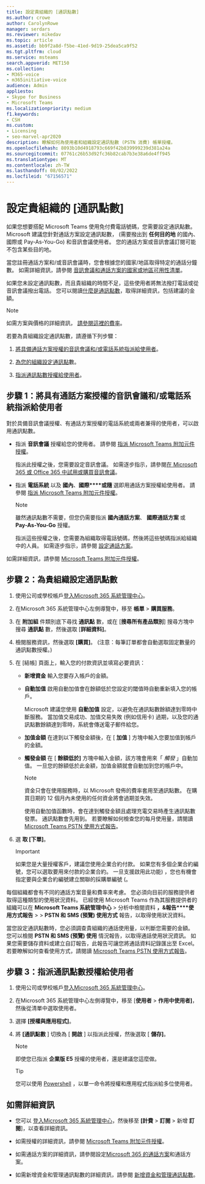 ```yaml
---
title: 設定貴組織的 [通訊點數]
ms.author: crowe
author: CarolynRowe
manager: serdars
ms.reviewer: mikedav
ms.topic: article
ms.assetid: bb9f2a8d-f5be-41ed-9d19-25dea5ca9f52
ms.tgt.pltfrm: cloud
ms.service: msteams
search.appverid: MET150
ms.collection:
- M365-voice
- m365initiative-voice
audience: Admin
appliesto:
- Skype for Business
- Microsoft Teams
ms.localizationpriority: medium
f1.keywords:
- CSH
ms.custom:
- Licensing
- seo-marvel-apr2020
description: 瞭解如何為使用者和組織設定通訊點數 (PSTN 消費) 帳單授權。
ms.openlocfilehash: 8093b10d4918793c669f42b839999239d381a24a
ms.sourcegitcommit: 07761c26b53d92fc36b82cab7b3e38a6de4ff945
ms.translationtype: MT
ms.contentlocale: zh-TW
ms.lasthandoff: 08/02/2022
ms.locfileid: "67156571"
---
```

# <a name="set-up-communications-credits-for-your-organization"></a>設定貴組織的 [通訊點數]

如果您想要搭配 Microsoft Teams 使用免付費電話號碼，您需要設定通訊點數。 Microsoft 建議您針對通話方案設定通訊點數， (需要撥出到 **任何目的地** 的國內、國際或 Pay-As-You-Go) 和音訊會議使用者。 您的通話方案或音訊會議訂閱可能不包含某些目的地。

當您註冊通話方案和/或音訊會議時，您會根據您的國家/地區取得特定的通話分鐘數。 如需詳細資訊，請參閱 [音訊會議和通話方案的國家或地區可用性清單](./country-and-region-availability-for-audio-conferencing-and-calling-plans/country-and-region-availability-for-audio-conferencing-and-calling-plans.md#select-your-country-or-region-to-see-whats-available-for-your-organization)。

如果您未設定通訊點數，而且貴組織的時間不足，這些使用者將無法撥打電話或從音訊會議撥出電話。 您可以閱讀[什麼是通訊點數](what-are-communications-credits.md)，取得詳細資訊，包括建議的金額。
  
> [!NOTE]
> 如需方案與價格的詳細資訊， [請參閱這裡的費率](https://go.microsoft.com/fwlink/p/?LinkId=799523)。

若要為貴組織設定通訊點數，請遵循下列步驟：

1. [將具備通話方案授權的音訊會議和/或電話系統指派給使用者](#step-1-assign-an-audio-conferencing-andor-phone-system-with-calling-plan-license-to-your-users)。

2. [為您的組織設定通訊點](#step-2-set-up-communications-credits-for-your-organization)數。

3. [指派通訊點數授權給使用者](#step-3-assign-a-communications-credits-license-to-users)。
  
## <a name="step-1-assign-an-audio-conferencing-andor-phone-system-with-calling-plan-license-to-your-users"></a>步驟 1：將具有通話方案授權的音訊會議和/或電話系統指派給使用者
  
對於具備音訊會議授權、有通話方案授權的電話系統或兩者兼得的使用者，可以啟用通訊點數。
  
- 指派 **音訊會議** 授權給您的使用者。 請參閱 [指派 Microsoft Teams 附加元件授權](./teams-add-on-licensing/microsoft-teams-add-on-licensing.md)。

  指派此授權之後，您需要設定音訊會議。 如需逐步指示，請參閱[在 Microsoft 365 或 Office 365 中試用或購買音訊會議](try-or-purchase-audio-conferencing-in-office-365-for-teams.md)。

- 指派 **電話系統** 以及 **國內**、**國際****或隨** 選即用通話方案授權給使用者。 請參閱 [指派 Microsoft Teams 附加元件授權](./teams-add-on-licensing/microsoft-teams-add-on-licensing.md)。

  > [!NOTE]
  > 雖然通訊點數不需要，但您仍需要指派 **國內通話方案**、 **國際通話方案** 或 **Pay-As-You-Go** 授權。
  
  指派這些授權之後，您需要為組織取得電話號碼，然後將這些號碼指派給組織中的人員。 如需逐步指示，請參閱 [設定通話方案](set-up-calling-plans.md)。

如需詳細資訊，請參閱 [Microsoft Teams 附加元件授權](./teams-add-on-licensing/microsoft-teams-add-on-licensing.md)。
  
## <a name="step-2-set-up-communications-credits-for-your-organization"></a>步驟 2：為貴組織設定通訊點數

1. 使用公司或學校帳戶[登入Microsoft 365 系統管理中心](https://portal.office.com/Adminportal)。

2. 在Microsoft 365 系統管理中心左側導覽中，移至 **帳單**  >  **購買服務**。

3. 在 **附加組** 件類別底下尋找 **通訊點** 數，或在 [**搜尋所有產品類別**] 搜尋方塊中搜尋 **通訊點** 數，然後選取 [**詳細資料]**。

4. 檢閱服務資訊，然後選取 **[購買]**。  (注意：每筆訂單都會自動選取固定數量的通訊點數授權。) 

5. 在 [結帳] 頁面上，輸入您的付款資訊並填寫必要資訊：

   - **新增資金** 輸入您要存入帳戶的金額。

   - **自動加值** 啟用自動加值會在餘額低於您設定的閾值時自動重新填入您的帳戶。

     Microsoft 建議您使用 **自動加值** 設定，以避免在通訊點數餘額達到零時中斷服務。 當加值交易成功、加值交易失敗 (例如信用卡) 過期，以及您的通訊點數餘額達到零時，系統會傳送電子郵件給您。

   - **加值金額** 在達到以下觸發金額後，在 [ **加值** ] 方塊中輸入您要加值到帳戶的金額。

   - **觸發金額** 在 [ **餘額低於]** 方塊中輸入金額，該方塊會用來「 *觸發*  」自動加值。 一旦您的餘額低於此金額，加值金額就會自動加到您的帳戶中。

      > [!NOTE]
     > 資金只會在使用服務時，以 Microsoft 發佈的費率套用至通訊點數。 在購買日期的 12 個月內未使用的任何資金將會過期並失效。
     >
     > 使用自動加值函數時，會在達到觸發金額且處理充電交易時產生通訊點數發票。 通訊點數會先用到。 若要瞭解如何檢查您的每月使用量，請閱讀 [Microsoft Teams PSTN 使用方式報告](/microsoftteams/teams-analytics-and-reports/pstn-usage-report)。

6. 選 **取 [下單]**。

    >[!IMPORTANT]
    >如果您是大量授權客戶，建議您使用企業合約付款。 如果您有多個企業合約編號，您可以選取要用來付款的企業合約。 一旦支援啟用此功能) ，您也有機會指定要與企業合約編號建立關聯的採購單編號 (。

每個組織都會有不同的通話方案音量和費率來考慮。 您必須向目前的服務提供者取得這種類型的使用狀況資料。 已經使用 Microsoft Teams 作為其服務提供者的組織可以在 **Microsoft Teams 系統管理中心**  >  分析中檢閱資料 **，&報告****使用方式報告**  >   >  **PSTN 和 SMS (預覽) 使用方式** 報告，以取得使用狀況資料。
  
當您設定通訊點數時，您必須調查貴組織的通話使用量，以判斷您需要的金額。 您可以檢閱 **PSTN 和 SMS (預覽) 使用** 情況報告，以取得通話使用狀況資訊。 如果您需要儲存資料或建立自訂報告，此報告可讓您將通話資料記錄匯出至 Excel。 若要瞭解如何查看使用方式，請閱讀 [Microsoft Teams PSTN 使用方式報告](/microsoftteams/teams-analytics-and-reports/pstn-usage-report)。
  
## <a name="step-3-assign-a-communications-credits-license-to-users"></a>步驟 3：指派通訊點數授權給使用者

1. 使用公司或學校帳戶[登入Microsoft 365 系統管理中心](https://portal.office.com/Adminportal)。

2. 在Microsoft 365 系統管理中心左側導覽中，移至 [**使用者**  >  **作用中使用者]**，然後從清單中選取使用者。

3. 選擇 **[授權與應用程式]**。

4. 將 **[通訊點數** ] 切換為 [ **開啟** ] 以指派此授權，然後選取 [ **儲存]**。

    > [!NOTE]
    > 即使您已指派 **企業版 E5** 授權的使用者，還是建議您這麼做。

    > [!TIP]
    > 您可以使用 [Powershell](/powershell/module/skype/?view=skype-ps&preserve-view=true) ，以單一命令將授權和應用程式指派給多位使用者。
  
## <a name="for-more-information"></a>如需詳細資訊

- 您可以 [登入Microsoft 365 系統管理中心](https://portal.office.com/adminportal/home?add=sub&amp;adminportal=1#/catalog)，然後移至 **[計費**  >  **訂閱**  >  新增 **訂閱**]，以查看詳細資訊。
  
- 如需授權的詳細資訊，請參閱 [Microsoft Teams 附加元件授權](./teams-add-on-licensing/microsoft-teams-add-on-licensing.md)。

- 如需通話方案的詳細資訊，請參閱設定[Microsoft 365 的通話](calling-plans-for-office-365.md)[方案](set-up-calling-plans.md)和通話方案。

- 如需新增資金和管理通訊點數的詳細資訊，請參閱 [新增資金和管理通訊點數](add-funds-and-manage-communications-credits.md)。
